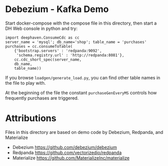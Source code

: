 Debezium - Kafka Demo
=====================

Start docker-compose with the compose file in this
directory, then start a DH Web console in python and try:

```
import deephaven.ConsumeCdc as cc
server_name = 'mysql'; db_name='shop'; table_name = 'purchases'
purchases = cc.consumeToTable(
    {'bootstrap.servers' : 'redpanda:9092',
     'schema.registry.url' : 'http://redpanda:8081'},
    cc.cdc_short_spec(server_name,
    db_name,
    table_name))
```

If you browse `loadgen/generate_load.py`, you can find
other table names in the file to play with.

At the beginning of the file the constant `purchaseGenEveryMS`
controls how frequently purchases are triggered.

Attributions
============

Files in this directory are based on demo code by
Debezium, Redpanda, and Materialize

* Debezium https://github.com/debezium/debezium
* Redpanda https://github.com/vectorizedio/redpanda
* Materialize https://github.com/MaterializeInc/materialize
